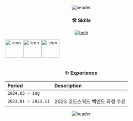 <div align=center>

![header](https://capsule-render.vercel.app/api?type=waving&color=timeGradient&height=120&animation=fadeIn&section=header&text=&fontAlign=70)

### 🛠️ Skills

[![tech](https://skillicons.dev/icons?i=java,python,spring,mysql,springboot,redis&perline=7)](https://skillicons.dev)

<div style="display: flex; align-items: flex-start;">
  <img src="https://techstack-generator.vercel.app/docker-icon.svg" alt="icon" width="60" height="60" />
  <img src="https://techstack-generator.vercel.app/nginx-icon.svg" alt="icon" width="60" height="60" />
  <img src="https://techstack-generator.vercel.app/aws-icon.svg" alt="icon" width="60" height="60" />
</div>

<br/>

### ✨ Experience
| Period  | Description  |
|:--|:--|
| `2024.05 ~ ing`  |   |
| `2023.01 ~ 2023.11`  | 2023 코드스쿼드 백엔드 과정 수료 |

![header](https://capsule-render.vercel.app/api?type=waving&color=timeGradient&height=120&animation=fadeIn&section=footer)
</div>
